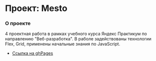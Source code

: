 # Проект: Mesto

### О проекте

4 проектная работа в рамках учебного курса Яндекс Практикум по направлению "Веб-разработка".
В раболе задействованы технологии Flex, Grid, применены начальные знания по JavaScript.
* [Ссылка на ghPages]()
